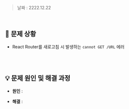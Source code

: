 > 날짜 : 2222.12.22

<br />

## 🚨 문제 상황

- React Router를 새로고침 시 발생하는 <code>cannot GET /URL</code> 에러

<br /><br />

## 💡 문제 원인 및 해결 과정

- <strong>원인</strong> :

- <strong>해결</strong> :

<br /><br />
